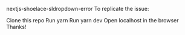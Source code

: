 nextjs-shoelace-sldropdown-error
To replicate the issue:

Clone this repo
Run yarn
Run yarn dev
Open localhost in the browser
Thanks!
